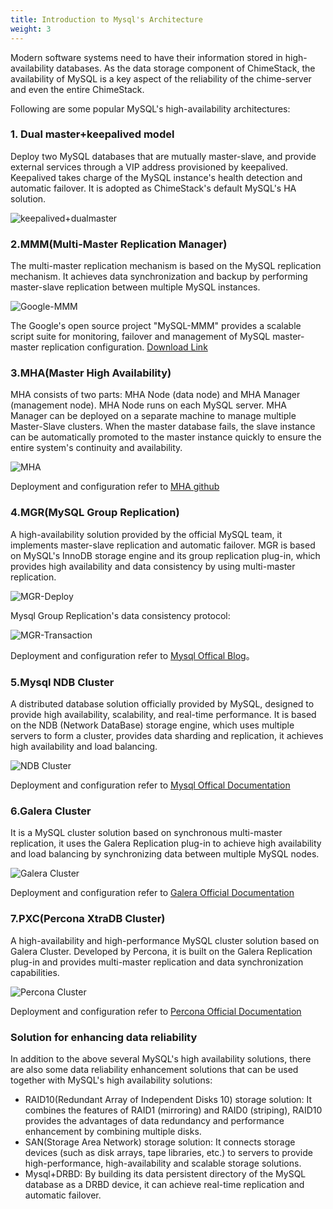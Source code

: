 ```yaml
---
title: Introduction to Mysql's Architecture
weight: 3
---
```


Modern software systems need to have their information stored in high-availability databases. As the data storage component of ChimeStack, the availability of MySQL is a key aspect of the reliability of the chime-server and even the entire ChimeStack.

Following are some popular MySQL's high-availability architectures:

### 1. Dual master+keepalived model
     
Deploy two MySQL databases that are mutually master-slave, and provide external services through a VIP address provisioned by keepalived. Keepalived takes charge of the MySQL instance's health detection and automatic failover. It is adopted as ChimeStack's default MySQL's HA solution.
   
![keepalived+dualmaster](/images/mysql+keepalived.png)
    
### 2.MMM(Multi-Master Replication Manager)

The multi-master replication mechanism is based on the MySQL replication mechanism. It achieves data synchronization and backup by performing master-slave replication between multiple MySQL instances.
   
![Google-MMM](/images/mysql+mmm.png)
   
The Google's open source project "MySQL-MMM" provides a scalable script suite for monitoring, failover and management of MySQL master-master replication configuration. [Download Link](https://mysql-mmm.org/)

### 3.MHA(Master High Availability) 
    
MHA consists of two parts: MHA Node (data node) and MHA Manager (management node). MHA Node runs on each MySQL server. MHA Manager can be deployed on a separate machine to manage multiple Master-Slave clusters. When the master database fails, the slave instance can be automatically promoted to the master instance quickly to ensure the entire system's continuity and availability.
   
![MHA](/images/mysql+mha.png)

Deployment and configuration refer to [MHA github](https://github.com/yoshinorim/mha4mysql-manager/wiki/Installation)

### 4.MGR(MySQL Group Replication)

A high-availability solution provided by the official MySQL team, it implements master-slave replication and automatic failover. MGR is based on MySQL's InnoDB storage engine and its group replication plug-in, which provides high availability and data consistency by using multi-master replication.
   
![MGR-Deploy](/images/mysql+mgr+deploy.png)

Mysql Group Replication's data consistency protocol: 

![MGR-Transaction](/images/mysql+mgr+thoery.png)


Deployment and configuration refer to [Mysql Offical Blog](https://dev.mysql.com/blog-archive/mysql-group-replication-a-quick-start-guide/)。
   
### 5.Mysql NDB Cluster

A distributed database solution officially provided by MySQL, designed to provide high availability, scalability, and real-time performance. It is based on the NDB (Network DataBase) storage engine, which uses multiple servers to form a cluster, provides data sharding and replication, it achieves high availability and load balancing.
   
![NDB Cluster](/images/mysql+ndb-cluster.png)

Deployment and configuration refer to  [Mysql Offical Documentation](https://dev.mysql.com/doc/refman/8.3/en/mysql-cluster-installation.html)

### 6.Galera Cluster

It is a MySQL cluster solution based on synchronous multi-master replication, it uses the Galera Replication plug-in to achieve high availability and load balancing by synchronizing data between multiple MySQL nodes.
   
![Galera Cluster](/images/mysql+galera.png)

Deployment and configuration refer to [Galera Official Documentation](https://galeracluster.com/)

### 7.PXC(Percona XtraDB Cluster)

A high-availability and high-performance MySQL cluster solution based on Galera Cluster. Developed by Percona, it is built on the Galera Replication plug-in and provides multi-master replication and data synchronization capabilities.

![Percona Cluster](/images/mysql+percona-cluster.png)

Deployment and configuration refer to [Percona Official Documentation](https://docs.percona.com/percona-xtradb-cluster/8.0/quickstart-overview.html)

### Solution for enhancing data reliability

In addition to the above several MySQL's high availability solutions, there are also some data reliability enhancement solutions that can be used together with MySQL's high availability solutions:

- RAID10(Redundant Array of Independent Disks 10) storage solution: It combines the features of RAID1 (mirroring) and RAID0 (striping), RAID10 provides the advantages of data redundancy and performance enhancement by combining multiple disks.
- SAN(Storage Area Network) storage solution: It connects storage devices (such as disk arrays, tape libraries, etc.) to servers to provide high-performance, high-availability and scalable storage solutions.
- Mysql+DRBD: By building its data persistent directory of the MySQL database as a DRBD device, it can achieve real-time replication and automatic failover.
